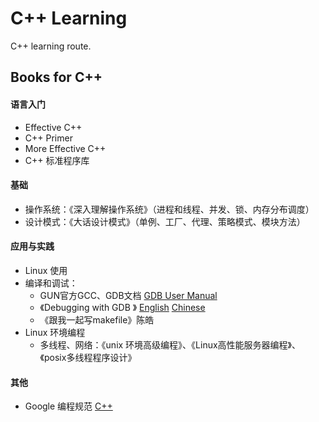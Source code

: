 # C++ Learning

C++ learning route.


## Books for C++

#### 语言入门
* Effective C++ 
* C++ Primer 
* More Effective C++
* C++ 标准程序库

#### 基础
* 操作系统：《深入理解操作系统》（进程和线程、并发、锁、内存分布调度）
* 设计模式：《大话设计模式》（单例、工厂、代理、策略模式、模块方法）

#### 应用与实践
* Linux 使用
* 编译和调试：
	* GUN官方GCC、GDB文档
	[GDB User Manual](https://sourceware.org/gdb/current/onlinedocs/gdb/) 
	* 《Debugging with GDB	》
	[English](https://sourceware.org/gdb/current/onlinedocs/gdb.pdf) 
	[Chinese](https://github.com/shihyu/MyTool/blob/master/GDB/Debugging.with.gdb%20%E4%B8%AD%E6%96%87.pdf)
	* 《跟我一起写makefile》陈皓
* Linux 环境编程
	* 多线程、网络：《unix 环境高级编程》、《Linux高性能服务器编程》、《posix多线程程序设计》 

#### 其他
* Google 编程规范 
[C++](https://zh-google-styleguide.readthedocs.io/en/latest/google-cpp-styleguide/)